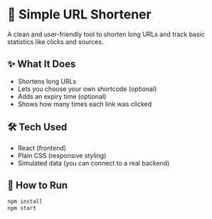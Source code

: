 # 🔗 Simple URL Shortener

A clean and user-friendly tool to shorten long URLs and track basic statistics like clicks and sources.

## ✨ What It Does

- Shortens long URLs
- Lets you choose your own shortcode (optional)
- Adds an expiry time (optional)
- Shows how many times each link was clicked

## 🛠 Tech Used

- React (frontend)
- Plain CSS (responsive styling)
- Simulated data (you can connect to a real backend)

## 🚀 How to Run

```bash
npm install
npm start
